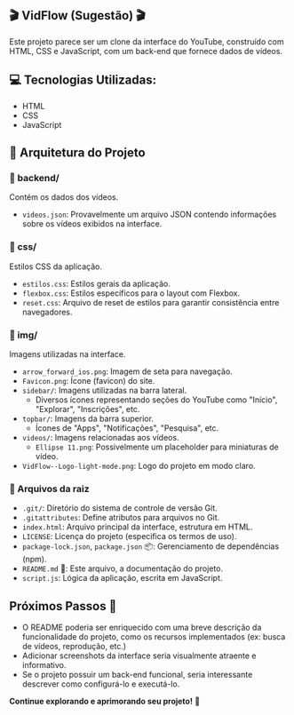 ## 🎬 VidFlow (Sugestão) 🎬

Este projeto parece ser um clone da interface do YouTube, construído com HTML, CSS e JavaScript, com um back-end que fornece dados de vídeos. 

## 💻 Tecnologias Utilizadas:

- HTML
- CSS
- JavaScript

## 📂 Arquitetura do Projeto

### 📁 backend/

Contém os dados dos vídeos.

- `videos.json`: Provavelmente um arquivo JSON contendo informações sobre os vídeos exibidos na interface.

### 📁 css/

Estilos CSS da aplicação.

- `estilos.css`:  Estilos gerais da aplicação.
- `flexbox.css`: Estilos específicos para o layout com Flexbox.
- `reset.css`: Arquivo de reset de estilos para garantir consistência entre navegadores.

### 📁 img/

Imagens utilizadas na interface.

- `arrow_forward_ios.png`: Imagem de seta para navegação.
- `Favicon.png`: Ícone (favicon) do site.
- `sidebar/`: Imagens utilizadas na barra lateral.
  - Diversos ícones representando seções do YouTube como "Início", "Explorar", "Inscrições", etc.
- `topbar/`: Imagens da barra superior.
  - Ícones de "Apps", "Notificações", "Pesquisa", etc.
- `videos/`: Imagens relacionadas aos vídeos. 
  - `Ellipse 11.png`:  Possivelmente um placeholder para miniaturas de vídeo. 
- `VidFlow--Logo-light-mode.png`: Logo do projeto em modo claro.

### 📄 Arquivos da raiz

- `.git/`: Diretório do sistema de controle de versão Git.
- `.gitattributes`: Define atributos para arquivos no Git.
- `index.html`: Arquivo principal da interface, estrutura em HTML.
- `LICENSE`: Licença do projeto (especifica os termos de uso).
- `package-lock.json`, `package.json` 📦: Gerenciamento de dependências (npm).
- `README.md` 📄: Este arquivo, a documentação do projeto.
- `script.js`:  Lógica da aplicação, escrita em JavaScript. 


## Próximos Passos 👣

- O README poderia ser enriquecido com uma breve descrição da funcionalidade do projeto, como os recursos implementados (ex: busca de vídeos, reprodução, etc.)
- Adicionar screenshots da interface seria visualmente atraente e informativo. 
- Se o projeto possuir um back-end funcional, seria interessante descrever como configurá-lo e executá-lo. 

**Continue explorando e aprimorando seu projeto!** 🚀
